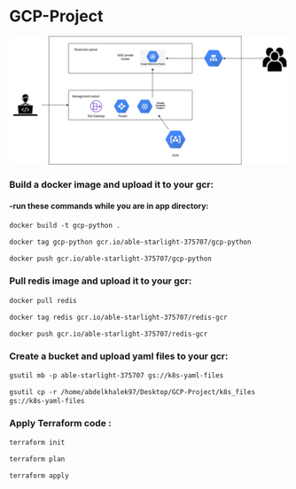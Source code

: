 # GCP-Project

![home_Page Image](./Images/Project.png)



### Build a docker image and upload it to your gcr:

#### -run these commands while you are in app directory:
  ```
  docker build -t gcp-python .
  ```
  ```
  docker tag gcp-python gcr.io/able-starlight-375707/gcp-python
  ```
  ```
  docker push gcr.io/able-starlight-375707/gcp-python
  ```

### Pull redis image and upload it to your gcr:
  
  ```
  docker pull redis
  ```
  ```
  docker tag redis gcr.io/able-starlight-375707/redis-gcr
  ```
  ```
  docker push gcr.io/able-starlight-375707/redis-gcr
  ```
  
  
### Create a bucket and upload yaml files to your gcr:
  ```
  gsutil mb -p able-starlight-375707 gs://k8s-yaml-files
  ```
  ```
  gsutil cp -r /home/abdelkhalek97/Desktop/GCP-Project/k8s_files gs://k8s-yaml-files
  ```
  
### Apply Terraform code :
  
  ```
  terraform init
  ```
  ```
  terraform plan
  ```
  ```
  terraform apply
  ```